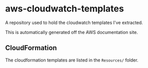 # aws-cloudwatch-templates
A repository used to hold the cloudwatch templates I've extracted.

This is automatically generated off the AWS documentation site.

## CloudFormation

The cloudformation templates are listed in the `Resources/` folder. 
